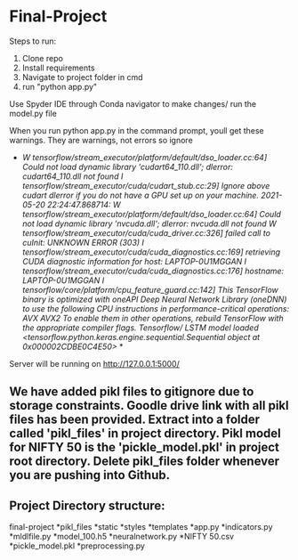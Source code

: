 # Final-Project

Steps to run:

1. Clone repo
2. Install requirements
3. Navigate to project folder in cmd
4. run "python app.py"

Use Spyder IDE through Conda navigator to make changes/ run the model.py file

When you run python app.py in the command prompt, youll get these warnings. They are warnings, not errors so ignore

* *W tensorflow/stream_executor/platform/default/dso_loader.cc:64] Could not load dynamic library 'cudart64_110.dll'; dlerror: cudart64_110.dll not found
I tensorflow/stream_executor/cuda/cudart_stub.cc:29] Ignore above cudart dlerror if you do not have a GPU set up on your machine.
2021-05-20 22:24:47.868714: W tensorflow/stream_executor/platform/default/dso_loader.cc:64] Could not load dynamic library 'nvcuda.dll'; dlerror: nvcuda.dll not found
W tensorflow/stream_executor/cuda/cuda_driver.cc:326] failed call to cuInit: UNKNOWN ERROR (303)
I tensorflow/stream_executor/cuda/cuda_diagnostics.cc:169] retrieving CUDA diagnostic information for host: LAPTOP-0U1MGGAN
I tensorflow/stream_executor/cuda/cuda_diagnostics.cc:176] hostname: LAPTOP-0U1MGGAN
I tensorflow/core/platform/cpu_feature_guard.cc:142] This TensorFlow binary is optimized with oneAPI Deep Neural Network Library (oneDNN) to use the following CPU instructions in performance-critical operations:  AVX AVX2
To enable them in other operations, rebuild TensorFlow with the appropriate compiler flags.
Tensorflow/ LSTM model loaded <tensorflow.python.keras.engine.sequential.Sequential object at 0x000002CDBE0C4E50>* *

Server will be running on http://127.0.0.1:5000/ 


## We have added pikl files to gitignore due to storage constraints. Goodle drive link with all pikl files has been provided. Extract into a folder called 'pikl_files' in project directory. Pikl model for NIFTY 50 is the 'pickle_model.pkl' in project root directory. Delete pikl_files folder whenever you are pushing into Github.

## Project Directory structure:

final-project
    *pikl_files
    *static
        *styles
    *templates
    *app.py
    *indicators.py
    *mldlfile.py
    *model_100.h5
    *neuralnetwork.py
    *NIFTY 50.csv
    *pickle_model.pkl
    *preprocessing.py
